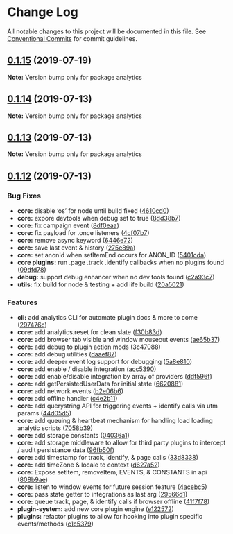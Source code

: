 # Change Log

All notable changes to this project will be documented in this file.
See [Conventional Commits](https://conventionalcommits.org) for commit guidelines.

## [0.1.15](https://github.com/DavidWells/analytics/compare/analytics@0.1.14...analytics@0.1.15) (2019-07-19)

**Note:** Version bump only for package analytics





## [0.1.14](https://github.com/DavidWells/analytics/compare/analytics@0.1.13...analytics@0.1.14) (2019-07-13)

**Note:** Version bump only for package analytics





## [0.1.13](https://github.com/DavidWells/analytics/compare/analytics@0.1.12...analytics@0.1.13) (2019-07-13)

**Note:** Version bump only for package analytics





## [0.1.12](https://github.com/DavidWells/analytics/compare/analytics@0.1.12...analytics@0.1.12) (2019-07-13)


### Bug Fixes

* **core:** disable ‘os’ for node until build fixed ([4610cd0](https://github.com/DavidWells/analytics/commit/4610cd0))
* **core:** expore devtools when debug set to true ([8dd38b7](https://github.com/DavidWells/analytics/commit/8dd38b7))
* **core:** fix campaign event ([8df0eaa](https://github.com/DavidWells/analytics/commit/8df0eaa))
* **core:** fix payload for .once listeners ([4cf07b7](https://github.com/DavidWells/analytics/commit/4cf07b7))
* **core:** remove async keyword ([6446e72](https://github.com/DavidWells/analytics/commit/6446e72))
* **core:** save last event & history ([275e89a](https://github.com/DavidWells/analytics/commit/275e89a))
* **core:** set anonId when setItemEnd occurs for ANON_ID ([5401cda](https://github.com/DavidWells/analytics/commit/5401cda))
* **core plugins:** run .page .track .identify callbacks when no plugins found ([09dfd78](https://github.com/DavidWells/analytics/commit/09dfd78))
* **debug:** support debug enhancer when no dev tools found ([c2a93c7](https://github.com/DavidWells/analytics/commit/c2a93c7))
* **utils:** fix build for node & testing + add iife build ([20a5021](https://github.com/DavidWells/analytics/commit/20a5021))


### Features

* **cli:** add analytics CLI for automate plugin docs & more to come ([297476c](https://github.com/DavidWells/analytics/commit/297476c))
* **core:** add analytics.reset for clean slate ([f30b83d](https://github.com/DavidWells/analytics/commit/f30b83d))
* **core:** add browser tab visible and window mouseout events ([ae65b37](https://github.com/DavidWells/analytics/commit/ae65b37))
* **core:** add debug to plugin action mods ([3c47088](https://github.com/DavidWells/analytics/commit/3c47088))
* **core:** add debug utilities ([daaef87](https://github.com/DavidWells/analytics/commit/daaef87))
* **core:** add deeper event log support for debugging ([5a8e810](https://github.com/DavidWells/analytics/commit/5a8e810))
* **core:** add enable / disable integration ([acc5390](https://github.com/DavidWells/analytics/commit/acc5390))
* **core:** add enable/disable integration by array of providers ([ddf596f](https://github.com/DavidWells/analytics/commit/ddf596f))
* **core:** add getPersistedUserData for initial state ([6620881](https://github.com/DavidWells/analytics/commit/6620881))
* **core:** add network events ([b2e06b6](https://github.com/DavidWells/analytics/commit/b2e06b6))
* **core:** add offline handler ([c4e2b11](https://github.com/DavidWells/analytics/commit/c4e2b11))
* **core:** add querystring API for triggering events + identify calls via utm params ([44d05d5](https://github.com/DavidWells/analytics/commit/44d05d5))
* **core:** add queuing & heartbeat mechanism for handling load loading analytic scripts ([7058b39](https://github.com/DavidWells/analytics/commit/7058b39))
* **core:** add storage constants ([04036a1](https://github.com/DavidWells/analytics/commit/04036a1))
* **core:** add storage middleware to allow for third party plugins to intercept / audit persistance data ([96fb50f](https://github.com/DavidWells/analytics/commit/96fb50f))
* **core:** add timestamp for track, identify, & page calls ([33d8338](https://github.com/DavidWells/analytics/commit/33d8338))
* **core:** add timeZone & locale to context ([d627a52](https://github.com/DavidWells/analytics/commit/d627a52))
* **core:** Expose setItem, removeItem, EVENTS, & CONSTANTS in api ([808b9ae](https://github.com/DavidWells/analytics/commit/808b9ae))
* **core:** listen to window events for future session feature ([4acebc5](https://github.com/DavidWells/analytics/commit/4acebc5))
* **core:** pass state getter to integrations as last arg ([29566d1](https://github.com/DavidWells/analytics/commit/29566d1))
* **core:** queue track, page, & identify calls if browser offline ([41f7f78](https://github.com/DavidWells/analytics/commit/41f7f78))
* **plugin-system:** add new core plugin engine ([e122572](https://github.com/DavidWells/analytics/commit/e122572))
* **plugins:** refactor plugins to allow for hooking into plugin specific events/methods ([c1c5379](https://github.com/DavidWells/analytics/commit/c1c5379))
